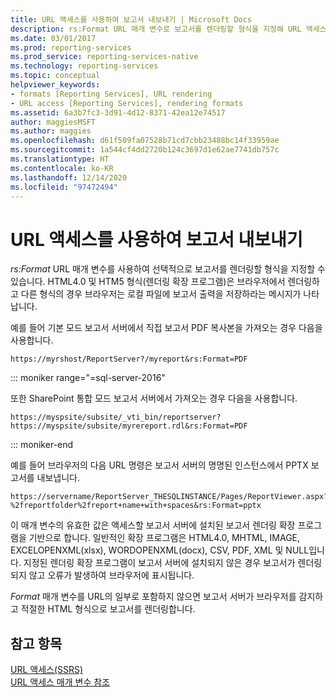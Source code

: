 ```yaml
---
title: URL 액세스를 사용하여 보고서 내보내기 | Microsoft Docs
description: rs:Format URL 매개 변수로 보고서를 렌더링할 형식을 지정해 URL 액세스를 사용하여 보고서를 내보내는 방법을 알아봅니다.
ms.date: 03/01/2017
ms.prod: reporting-services
ms.prod_service: reporting-services-native
ms.technology: reporting-services
ms.topic: conceptual
helpviewer_keywords:
- formats [Reporting Services], URL rendering
- URL access [Reporting Services], rendering formats
ms.assetid: 6a3b7fc3-3d91-4d12-8371-42ea12e74517
author: maggiesMSFT
ms.author: maggies
ms.openlocfilehash: d61f509fa07528b71cd7cbb23488bc14f33959ae
ms.sourcegitcommit: 1a544cf4dd2720b124c3697d1e62ae7741db757c
ms.translationtype: HT
ms.contentlocale: ko-KR
ms.lasthandoff: 12/14/2020
ms.locfileid: "97472494"
---
```

# <a name="export-a-report-using-url-access"></a>URL 액세스를 사용하여 보고서 내보내기
  *rs:Format* URL 매개 변수를 사용하여 선택적으로 보고서를 렌더링할 형식을 지정할 수 있습니다.  HTML4.0 및 HTM5 형식(렌더링 확장 프로그램)은 브라우저에서 렌더링하고 다른 형식의 경우 브라우저는 로컬 파일에 보고서 출력을 저장하라는 메시지가 나타납니다.  
  
 예를 들어 기본 모드 보고서 서버에서 직접 보고서 PDF 복사본을 가져오는 경우 다음을 사용합니다.  
  
```  
https://myrshost/ReportServer?/myreport&rs:Format=PDF  
```  

::: moniker range="=sql-server-2016"
  
 또한 SharePoint 통합 모드 보고서 서버에서 가져오는 경우 다음을 사용합니다.  
  
```  
https://myspsite/subsite/_vti_bin/reportserver?https://myspsite/subsite/myrereport.rdl&rs:Format=PDF  
```  
 
::: moniker-end
 
 예를 들어 브라우저의 다음 URL 명령은 보고서 서버의 명명된 인스턴스에서 PPTX 보고서를 내보냅니다.  
  
```  
https://servername/ReportServer_THESQLINSTANCE/Pages/ReportViewer.aspx?%2freportfolder%2freport+name+with+spaces&rs:Format=pptx  
```  
  
 이 매개 변수의 유효한 값은 액세스할 보고서 서버에 설치된 보고서 렌더링 확장 프로그램을 기반으로 합니다. 일반적인 확장 프로그램은 HTML4.0, MHTML, IMAGE, EXCELOPENXML(xlsx), WORDOPENXML(docx), CSV, PDF, XML 및 NULL입니다. 지정된 렌더링 확장 프로그램이 보고서 서버에 설치되지 않은 경우 보고서가 렌더링되지 않고 오류가 발생하여 브라우저에 표시됩니다.  
  
 *Format* 매개 변수를 URL의 일부로 포함하지 않으면 보고서 서버가 브라우저를 감지하고 적절한 HTML 형식으로 보고서를 렌더링합니다.  
  
## <a name="see-also"></a>참고 항목  
 [URL 액세스&#40;SSRS&#41;](../reporting-services/url-access-ssrs.md)   
 [URL 액세스 매개 변수 참조](../reporting-services/url-access-parameter-reference.md)  
  
  
